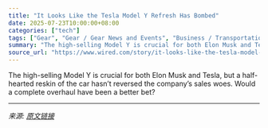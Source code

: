 ```yaml
---
title: "It Looks Like the Tesla Model Y Refresh Has Bombed"
date: 2025-07-23T10:00:00+08:00
categories: ["tech"]
tags: ["Gear", "Gear / Gear News and Events", "Business / Transportation", "Tesla", "Electric Vehicles", "Elon Musk", "China", "EVs and Hybrids", "automobiles", "cars", "Y the Long Face"]
summary: "The high-selling Model Y is crucial for both Elon Musk and Tesla, but a half-hearted reskin of the car hasn’t reversed the company’s sales woes. Would a complete overhaul have been a better bet?"
source_url: "https://www.wired.com/story/it-looks-like-the-tesla-model-y-refresh-has-bombed/"
---
```


The high-selling Model Y is crucial for both Elon Musk and Tesla, but a half-hearted reskin of the car hasn’t reversed the company’s sales woes. Would a complete overhaul have been a better bet?

---

*来源: [原文链接](https://www.wired.com/story/it-looks-like-the-tesla-model-y-refresh-has-bombed/)*
